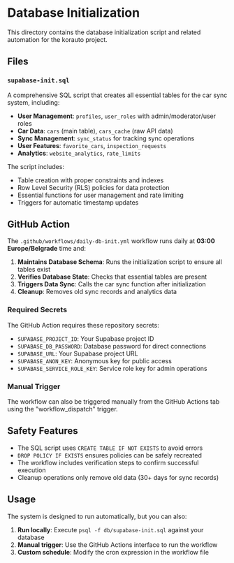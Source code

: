 # Database Initialization

This directory contains the database initialization script and related automation for the korauto project.

## Files

### `supabase-init.sql`
A comprehensive SQL script that creates all essential tables for the car sync system, including:

- **User Management**: `profiles`, `user_roles` with admin/moderator/user roles
- **Car Data**: `cars` (main table), `cars_cache` (raw API data)
- **Sync Management**: `sync_status` for tracking sync operations
- **User Features**: `favorite_cars`, `inspection_requests`
- **Analytics**: `website_analytics`, `rate_limits`

The script includes:
- Table creation with proper constraints and indexes
- Row Level Security (RLS) policies for data protection
- Essential functions for user management and rate limiting
- Triggers for automatic timestamp updates

## GitHub Action

The `.github/workflows/daily-db-init.yml` workflow runs daily at **03:00 Europe/Belgrade** time and:

1. **Maintains Database Schema**: Runs the initialization script to ensure all tables exist
2. **Verifies Database State**: Checks that essential tables are present
3. **Triggers Data Sync**: Calls the car sync function after initialization
4. **Cleanup**: Removes old sync records and analytics data

### Required Secrets

The GitHub Action requires these repository secrets:

- `SUPABASE_PROJECT_ID`: Your Supabase project ID
- `SUPABASE_DB_PASSWORD`: Database password for direct connections
- `SUPABASE_URL`: Your Supabase project URL
- `SUPABASE_ANON_KEY`: Anonymous key for public access
- `SUPABASE_SERVICE_ROLE_KEY`: Service role key for admin operations

### Manual Trigger

The workflow can also be triggered manually from the GitHub Actions tab using the "workflow_dispatch" trigger.

## Safety Features

- The SQL script uses `CREATE TABLE IF NOT EXISTS` to avoid errors
- `DROP POLICY IF EXISTS` ensures policies can be safely recreated
- The workflow includes verification steps to confirm successful execution
- Cleanup operations only remove old data (30+ days for sync records)

## Usage

The system is designed to run automatically, but you can also:

1. **Run locally**: Execute `psql -f db/supabase-init.sql` against your database
2. **Manual trigger**: Use the GitHub Actions interface to run the workflow
3. **Custom schedule**: Modify the cron expression in the workflow file